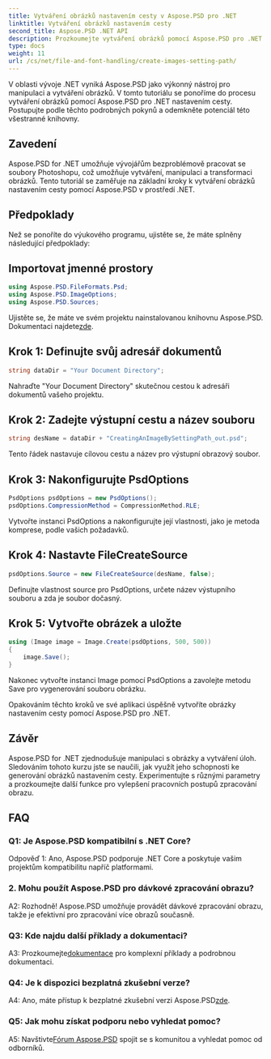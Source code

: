 ```yaml
---
title: Vytváření obrázků nastavením cesty v Aspose.PSD pro .NET
linktitle: Vytváření obrázků nastavením cesty
second_title: Aspose.PSD .NET API
description: Prozkoumejte vytváření obrázků pomocí Aspose.PSD pro .NET. Postupujte podle našeho podrobného průvodce a uvolněte potenciál této výkonné knihovny.
type: docs
weight: 11
url: /cs/net/file-and-font-handling/create-images-setting-path/
---
```

V oblasti vývoje .NET vyniká Aspose.PSD jako výkonný nástroj pro manipulaci a vytváření obrázků. V tomto tutoriálu se ponoříme do procesu vytváření obrázků pomocí Aspose.PSD pro .NET nastavením cesty. Postupujte podle těchto podrobných pokynů a odemkněte potenciál této všestranné knihovny.

## Zavedení

Aspose.PSD for .NET umožňuje vývojářům bezproblémově pracovat se soubory Photoshopu, což umožňuje vytváření, manipulaci a transformaci obrázků. Tento tutoriál se zaměřuje na základní kroky k vytváření obrázků nastavením cesty pomocí Aspose.PSD v prostředí .NET.

## Předpoklady

Než se ponoříte do výukového programu, ujistěte se, že máte splněny následující předpoklady:

## Importovat jmenné prostory

```csharp
using Aspose.PSD.FileFormats.Psd;
using Aspose.PSD.ImageOptions;
using Aspose.PSD.Sources;
```

Ujistěte se, že máte ve svém projektu nainstalovanou knihovnu Aspose.PSD. Dokumentaci najdete[zde](https://reference.aspose.com/psd/net/).

## Krok 1: Definujte svůj adresář dokumentů

```csharp
string dataDir = "Your Document Directory";
```

Nahraďte "Your Document Directory" skutečnou cestou k adresáři dokumentů vašeho projektu.

## Krok 2: Zadejte výstupní cestu a název souboru

```csharp
string desName = dataDir + "CreatingAnImageBySettingPath_out.psd";
```

Tento řádek nastavuje cílovou cestu a název pro výstupní obrazový soubor.

## Krok 3: Nakonfigurujte PsdOptions

```csharp
PsdOptions psdOptions = new PsdOptions();
psdOptions.CompressionMethod = CompressionMethod.RLE;
```

Vytvořte instanci PsdOptions a nakonfigurujte její vlastnosti, jako je metoda komprese, podle vašich požadavků.

## Krok 4: Nastavte FileCreateSource

```csharp
psdOptions.Source = new FileCreateSource(desName, false);
```

Definujte vlastnost source pro PsdOptions, určete název výstupního souboru a zda je soubor dočasný.

## Krok 5: Vytvořte obrázek a uložte

```csharp
using (Image image = Image.Create(psdOptions, 500, 500))
{
    image.Save();
}
```

Nakonec vytvořte instanci Image pomocí PsdOptions a zavolejte metodu Save pro vygenerování souboru obrázku.

Opakováním těchto kroků ve své aplikaci úspěšně vytvoříte obrázky nastavením cesty pomocí Aspose.PSD pro .NET.

## Závěr

Aspose.PSD for .NET zjednodušuje manipulaci s obrázky a vytváření úloh. Sledováním tohoto kurzu jste se naučili, jak využít jeho schopnosti ke generování obrázků nastavením cesty. Experimentujte s různými parametry a prozkoumejte další funkce pro vylepšení pracovních postupů zpracování obrazu.

## FAQ

### Q1: Je Aspose.PSD kompatibilní s .NET Core?

Odpověď 1: Ano, Aspose.PSD podporuje .NET Core a poskytuje vašim projektům kompatibilitu napříč platformami.

### 2. Mohu použít Aspose.PSD pro dávkové zpracování obrazu?

A2: Rozhodně! Aspose.PSD umožňuje provádět dávkové zpracování obrazu, takže je efektivní pro zpracování více obrazů současně.

### Q3: Kde najdu další příklady a dokumentaci?

 A3: Prozkoumejte[dokumentace](https://reference.aspose.com/psd/net/) pro komplexní příklady a podrobnou dokumentaci.

### Q4: Je k dispozici bezplatná zkušební verze?

 A4: Ano, máte přístup k bezplatné zkušební verzi Aspose.PSD[zde](https://releases.aspose.com/).

### Q5: Jak mohu získat podporu nebo vyhledat pomoc?

 A5: Navštivte[Fórum Aspose.PSD](https://forum.aspose.com/c/psd/34) spojit se s komunitou a vyhledat pomoc od odborníků.
